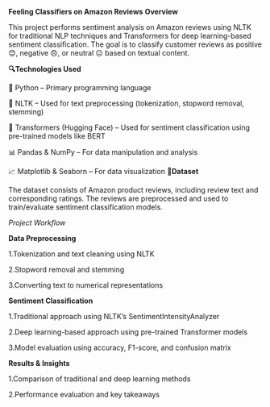**Feeling Classifiers on Amazon Reviews**
**Overview**

This project performs sentiment analysis on Amazon reviews using NLTK for traditional NLP techniques and Transformers for deep learning-based sentiment classification. The goal is to classify customer reviews as positive 😊, negative 😠, or neutral 😐 based on textual content.

**🔍Technologies Used**

🐍 Python – Primary programming language

📖 NLTK – Used for text preprocessing (tokenization, stopword removal, stemming)

🤗 Transformers (Hugging Face) – Used for sentiment classification using pre-trained models like BERT

📊 Pandas & NumPy – For data manipulation and analysis

📈 Matplotlib & Seaborn – For data visualization
**📂Dataset**

The dataset consists of Amazon product reviews, including review text and corresponding ratings. The reviews are preprocessed and used to train/evaluate sentiment classification models.

*Project Workflow*

**Data Preprocessing**

1.Tokenization and text cleaning using NLTK

2.Stopword removal and stemming

3.Converting text to numerical representations

**Sentiment Classification**

1.Traditional approach using NLTK’s SentimentIntensityAnalyzer

2.Deep learning-based approach using pre-trained Transformer models

3.Model evaluation using accuracy, F1-score, and confusion matrix

**Results & Insights**

1.Comparison of traditional and deep learning methods

2.Performance evaluation and key takeaways

















